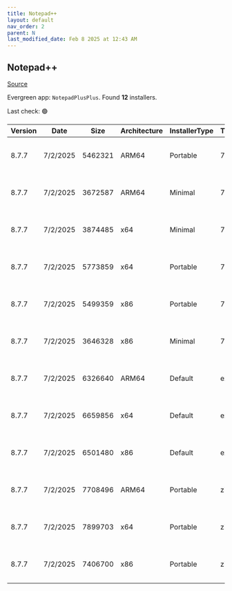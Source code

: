 ```yaml
---
title: Notepad++
layout: default
nav_order: 2
parent: N
last_modified_date: Feb 8 2025 at 12:43 AM
---
```


## Notepad++

[Source](https://notepad-plus-plus.org/)

Evergreen app: `NotepadPlusPlus`. Found **12** installers.

Last check: 🟢

| Version | Date     | Size    | Architecture | InstallerType | Type | URI                                                                                                                                                                                                                                              |
| ------- | -------- | ------- | ------------ | ------------- | ---- | ------------------------------------------------------------------------------------------------------------------------------------------------------------------------------------------------------------------------------------------------ |
| 8.7.7   | 7/2/2025 | 5462321 | ARM64        | Portable      | 7z   | [https://github.com/notepad-plus-plus/notepad-plus-plus/releases/download/v8.7.7/npp.8.7.7.portable.arm64.7z](https://github.com/notepad-plus-plus/notepad-plus-plus/releases/download/v8.7.7/npp.8.7.7.portable.arm64.7z)                       |
| 8.7.7   | 7/2/2025 | 3672587 | ARM64        | Minimal       | 7z   | [https://github.com/notepad-plus-plus/notepad-plus-plus/releases/download/v8.7.7/npp.8.7.7.portable.minimalist.arm64.7z](https://github.com/notepad-plus-plus/notepad-plus-plus/releases/download/v8.7.7/npp.8.7.7.portable.minimalist.arm64.7z) |
| 8.7.7   | 7/2/2025 | 3874485 | x64          | Minimal       | 7z   | [https://github.com/notepad-plus-plus/notepad-plus-plus/releases/download/v8.7.7/npp.8.7.7.portable.minimalist.x64.7z](https://github.com/notepad-plus-plus/notepad-plus-plus/releases/download/v8.7.7/npp.8.7.7.portable.minimalist.x64.7z)     |
| 8.7.7   | 7/2/2025 | 5773859 | x64          | Portable      | 7z   | [https://github.com/notepad-plus-plus/notepad-plus-plus/releases/download/v8.7.7/npp.8.7.7.portable.x64.7z](https://github.com/notepad-plus-plus/notepad-plus-plus/releases/download/v8.7.7/npp.8.7.7.portable.x64.7z)                           |
| 8.7.7   | 7/2/2025 | 5499359 | x86          | Portable      | 7z   | [https://github.com/notepad-plus-plus/notepad-plus-plus/releases/download/v8.7.7/npp.8.7.7.portable.7z](https://github.com/notepad-plus-plus/notepad-plus-plus/releases/download/v8.7.7/npp.8.7.7.portable.7z)                                   |
| 8.7.7   | 7/2/2025 | 3646328 | x86          | Minimal       | 7z   | [https://github.com/notepad-plus-plus/notepad-plus-plus/releases/download/v8.7.7/npp.8.7.7.portable.minimalist.7z](https://github.com/notepad-plus-plus/notepad-plus-plus/releases/download/v8.7.7/npp.8.7.7.portable.minimalist.7z)             |
| 8.7.7   | 7/2/2025 | 6326640 | ARM64        | Default       | exe  | [https://github.com/notepad-plus-plus/notepad-plus-plus/releases/download/v8.7.7/npp.8.7.7.Installer.arm64.exe](https://github.com/notepad-plus-plus/notepad-plus-plus/releases/download/v8.7.7/npp.8.7.7.Installer.arm64.exe)                   |
| 8.7.7   | 7/2/2025 | 6659856 | x64          | Default       | exe  | [https://github.com/notepad-plus-plus/notepad-plus-plus/releases/download/v8.7.7/npp.8.7.7.Installer.x64.exe](https://github.com/notepad-plus-plus/notepad-plus-plus/releases/download/v8.7.7/npp.8.7.7.Installer.x64.exe)                       |
| 8.7.7   | 7/2/2025 | 6501480 | x86          | Default       | exe  | [https://github.com/notepad-plus-plus/notepad-plus-plus/releases/download/v8.7.7/npp.8.7.7.Installer.exe](https://github.com/notepad-plus-plus/notepad-plus-plus/releases/download/v8.7.7/npp.8.7.7.Installer.exe)                               |
| 8.7.7   | 7/2/2025 | 7708496 | ARM64        | Portable      | zip  | [https://github.com/notepad-plus-plus/notepad-plus-plus/releases/download/v8.7.7/npp.8.7.7.portable.arm64.zip](https://github.com/notepad-plus-plus/notepad-plus-plus/releases/download/v8.7.7/npp.8.7.7.portable.arm64.zip)                     |
| 8.7.7   | 7/2/2025 | 7899703 | x64          | Portable      | zip  | [https://github.com/notepad-plus-plus/notepad-plus-plus/releases/download/v8.7.7/npp.8.7.7.portable.x64.zip](https://github.com/notepad-plus-plus/notepad-plus-plus/releases/download/v8.7.7/npp.8.7.7.portable.x64.zip)                         |
| 8.7.7   | 7/2/2025 | 7406700 | x86          | Portable      | zip  | [https://github.com/notepad-plus-plus/notepad-plus-plus/releases/download/v8.7.7/npp.8.7.7.portable.zip](https://github.com/notepad-plus-plus/notepad-plus-plus/releases/download/v8.7.7/npp.8.7.7.portable.zip)                                 |
